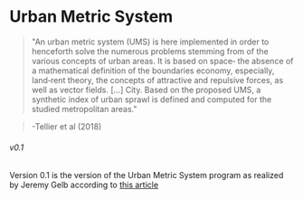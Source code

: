 # Urban Metric System
> "An urban metric system (UMS) is here implemented in order to henceforth solve the
> numerous problems stemming from of the various concepts of urban areas. It is based on space‐
> the absence of a mathematical definition of the boundaries economy, especially, land‐rent theory,
> the concepts of attractive and repulsive forces, as well as vector fields. [...] City. Based on
> the proposed UMS, a synthetic index of urban sprawl is defined and computed for the studied
> metropolitan
> areas."

> -Tellier et al (2018)

###### v0.1
Version 0.1 is the version of the Urban Metric System program as
realized by Jeremy Gelb according to [this article](./Tellier_et_al-2018-Regional_Science_Policy__26_Practice.pdf)
